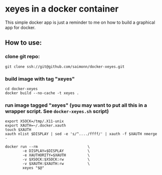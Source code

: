 xeyes in a docker container
===========================

This simple docker app is just a reminder to me on how to build a graphical app for docker.


## How to use:

### clone git repo:
```
git clone ssh://git@github.com/saimonn/docker-xeyes.git
```

### build image with tag "xeyes"
```
cd docker-xeyes
docker build --no-cache -t xeyes .
```

### run image tagged "xeyes" (you may want to put all this in a wrapper script. See `docker-xeyes.sh` script)
```
export XSOCK=/tmp/.X11-unix
export XAUTH=~/.docker.xauth
touch $XAUTH
xauth nlist $DISPLAY | sed -e 's/^..../ffff/' | xauth -f $XAUTH nmerge -

docker run --rm                       \
        -e DISPLAY=$DISPLAY           \
        -e XAUTHORITY=$XAUTH          \
        -v $XSOCK:$XSOCK:rw           \
        -v $XAUTH:$XAUTH:rw           \
        xeyes "$@"

```
